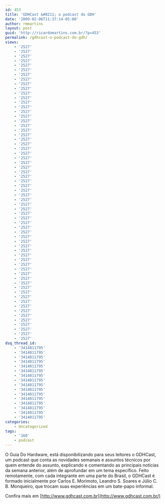 ```yaml
---
id: 453
title: 'GDHCast &#8211; o podcast do GDH'
date: '2009-02-06T11:37:14-05:00'
author: rmmartins
layout: post
guid: 'http://ricardomartins.com.br/?p=453'
permalink: /gdhcast-o-podcast-do-gdh/
views:
    - '2527'
    - '2527'
    - '2527'
    - '2527'
    - '2527'
    - '2527'
    - '2527'
    - '2527'
    - '2527'
    - '2527'
    - '2527'
    - '2527'
    - '2527'
    - '2527'
    - '2527'
    - '2527'
    - '2527'
    - '2527'
    - '2527'
    - '2527'
    - '2527'
    - '2527'
    - '2527'
    - '2527'
    - '2527'
    - '2527'
    - '2527'
    - '2527'
    - '2527'
    - '2527'
    - '2527'
    - '2527'
    - '2527'
    - '2527'
    - '2527'
    - '2527'
    - '2527'
    - '2527'
    - '2527'
    - '2527'
    - '2527'
    - '2527'
    - '2527'
    - '2527'
    - '2527'
    - '2527'
    - '2527'
    - '2527'
    - '2527'
    - '2527'
    - '2527'
    - '2527'
    - '2527'
    - '2527'
    - '2527'
    - '2527'
    - '2527'
    - '2527'
    - '2527'
    - '2527'
    - '2527'
    - '2527'
    - '2527'
    - '2527'
dsq_thread_id:
    - '3414811795'
    - '3414811795'
    - '3414811795'
    - '3414811795'
    - '3414811795'
    - '3414811795'
    - '3414811795'
    - '3414811795'
    - '3414811795'
    - '3414811795'
    - '3414811795'
    - '3414811795'
    - '3414811795'
    - '3414811795'
    - '3414811795'
    - '3414811795'
categories:
    - Uncategorized
tags:
    - '160'
    - podcast
---
```


O Guia Do Hardware, está disponibilizando para seus leitores o GDHCast, um podcast que conta as novidades semanais e assuntos técnicos por quem entende do assunto, explicando e comentando as principais notícias da semana anterior, além de aprofundar em um tema específico. Feito remotamente, com cada integrante em uma parte do Brasil, o GDHCast é formado inicialmente por Carlos E. Morimoto, Leandro S. Soares e Júlio C. B. Monqueiro, que trocam suas experiências em um bate-papo informal.

Confira mais em [http://www.gdhcast.com.br](http://www.gdhcast.com.br/)